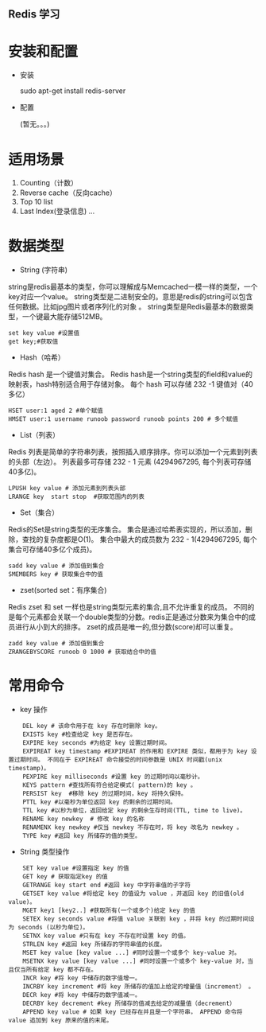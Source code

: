 ## Redis 学习

# 安装和配置

* 安装

    sudo apt-get install redis-server

* 配置

    (暂无。。。)

# 适用场景


1.  Counting（计数）
2.  Reverse cache（反向cache）
3.  Top 10 list
4.  Last Index(登录信息)
...


# 数据类型

* String (字符串)

string是redis最基本的类型，你可以理解成与Memcached一模一样的类型，一个key对应一个value。
string类型是二进制安全的。意思是redis的string可以包含任何数据。比如jpg图片或者序列化的对象 。
string类型是Redis最基本的数据类型，一个键最大能存储512MB。

    set key value #设置值
    get key;#获取值
    
* Hash（哈希）

Redis hash 是一个键值对集合。
Redis hash是一个string类型的field和value的映射表，hash特别适合用于存储对象。
每个 hash 可以存储 232 -1 键值对（40多亿）

    HSET user:1 aged 2 #单个赋值
    HMSET user:1 username runoob password runoob points 200 # 多个赋值

* List（列表）

Redis 列表是简单的字符串列表，按照插入顺序排序。你可以添加一个元素到列表的头部（左边）。
列表最多可存储 232 - 1 元素 (4294967295, 每个列表可存储40多亿)。

    LPUSH key value # 添加元素到列表头部
    LRANGE key  start stop  #获取范围内的列表

* Set（集合）

Redis的Set是string类型的无序集合。
集合是通过哈希表实现的，所以添加，删除，查找的复杂度都是O(1)。
集合中最大的成员数为 232 - 1(4294967295, 每个集合可存储40多亿个成员)。

    sadd key value # 添加值到集合
    SMEMBERS key # 获取集合中的值
    

* zset(sorted set：有序集合)

Redis zset 和 set 一样也是string类型元素的集合,且不允许重复的成员。
不同的是每个元素都会关联一个double类型的分数。redis正是通过分数来为集合中的成员进行从小到大的排序。
zset的成员是唯一的,但分数(score)却可以重复。

    zadd key value # 添加值到集合
    ZRANGEBYSCORE runoob 0 1000 # 获取结合中的值


# 常用命令

* key 操作


```
    DEL key # 该命令用于在 key 存在时删除 key。
    EXISTS key #检查给定 key 是否存在。
    EXPIRE key seconds #为给定 key 设置过期时间。
    EXPIREAT key timestamp #EXPIREAT 的作用和 EXPIRE 类似，都用于为 key 设置过期时间。 不同在于 EXPIREAT 命令接受的时间参数是 UNIX 时间戳(unix timestamp)。
    PEXPIRE key milliseconds #设置 key 的过期时间以毫秒计。
    KEYS pattern #查找所有符合给定模式( pattern)的 key 。
    PERSIST key  #移除 key 的过期时间，key 将持久保持。
    PTTL key #以毫秒为单位返回 key 的剩余的过期时间。
    TTL key #以秒为单位，返回给定 key 的剩余生存时间(TTL, time to live)。
    RENAME key newkey  # 修改 key 的名称
    RENAMENX key newkey #仅当 newkey 不存在时，将 key 改名为 newkey 。
    TYPE key #返回 key 所储存的值的类型。
```


* String 类型操作


```
    SET key value #设置指定 key 的值
    GET key # 获取指定key 的值
    GETRANGE key start end #返回 key 中字符串值的子字符
    GETSET key value #将给定 key 的值设为 value ，并返回 key 的旧值(old value)。
    MGET key1 [key2..] #获取所有(一个或多个)给定 key 的值
    SETEX key seconds value #将值 value 关联到 key ，并将 key 的过期时间设为 seconds (以秒为单位)。
    SETNX key value #只有在 key 不存在时设置 key 的值。
    STRLEN key #返回 key 所储存的字符串值的长度。
    MSET key value [key value ...] #同时设置一个或多个 key-value 对。
    MSETNX key value [key value ...] #同时设置一个或多个 key-value 对，当且仅当所有给定 key 都不存在。
    INCR key #将 key 中储存的数字值增一。
    INCRBY key increment #将 key 所储存的值加上给定的增量值（increment） 。
    DECR key #将 key 中储存的数字值减一。
    DECRBY key decrement #key 所储存的值减去给定的减量值（decrement） 
    APPEND key value # 如果 key 已经存在并且是一个字符串， APPEND 命令将 value 追加到 key 原来的值的末尾。
```

    

